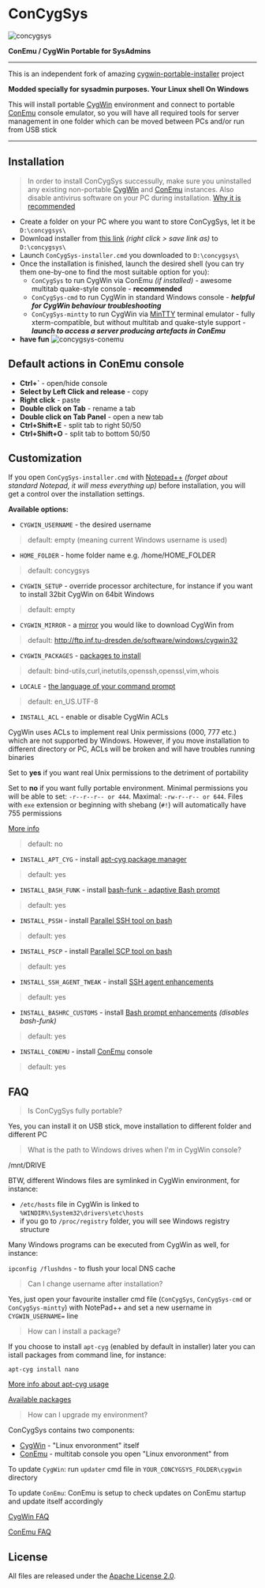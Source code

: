 # ConCygSys
![concygsys](https://raw.githubusercontent.com/zhubanRuban/ConCygSys/master/data/concygsys.png)

**ConEmu / CygWin Portable for SysAdmins**

-------------------

This is an independent fork of amazing [cygwin-portable-installer](https://github.com/vegardit/cygwin-portable-installer) project

**Modded specially for sysadmin purposes. Your Linux shell On Windows**

This will install portable [CygWin](https://www.cygwin.com/) environment and connect to portable [ConEmu](https://conemu.github.io/) console emulator, so you will have all required tools for server management in one folder which can be moved between PCs and/or run from USB stick

--------------------

## Installation

> In order to install ConCygSys successully, make sure you uninstalled any existing non-portable [CygWin](https://cygwin.com/faq/faq.html#faq.setup.uninstall-all) and [ConEmu](https://conemu.github.io/en/Installation.html) instances. Also disable antivirus software on your PC during installation. [Why it is recommended](https://cygwin.com/faq/faq.html#faq.using.bloda)

- Create a folder on your PC where you want to store ConCygSys, let it be `D:\concygsys\`
- Download installer from [this link](https://raw.githubusercontent.com/zhubanRuban/ConCygSys/master/ConCygSys-installer.cmd) *(right click > save link as)* to `D:\concygsys\`
- Launch `ConCygSys-installer.cmd` you downloaded to `D:\concygsys\`
- Once the installation is finished, launch the desired shell (you can try them one-by-one to find the most suitable option for you):
  - `ConCygSys` to run CygWin via ConEmu *(if installed)* - awesome multitab quake-style console - **recommended**
  - `ConCygSys-cmd` to run CygWin in standard Windows console - **_helpful for CygWin behaviour troubleshooting_**
  - `ConCygSys-mintty` to run CygWin via [MinTTY](https://mintty.github.io/) terminal emulator - fully xterm-compatible, but without multitab and quake-style support - **_launch to access a server producing artefacts in ConEmu_**
- **have fun**
![concygsys-conemu](https://raw.githubusercontent.com/zhubanRuban/ConCygSys/master/data/concygsys-conemu.png)

## Default actions in ConEmu console

- **Ctrl+\`** - open/hide console
- **Select by Left Click and release** - copy
- **Right click** - paste
- **Double click on Tab** - rename a tab
- **Double click on Tab Panel** - open a new tab
- **Ctrl+Shift+E** - split tab to right 50/50
- **Ctrl+Shift+O** - split tab to bottom 50/50

## Customization

If you open `ConCygSys-installer.cmd` with [Notepad++](https://notepad-plus-plus.org/) *(forget about standard Notepad, it will mess everything up)* before installation, you will get a control over the installation settings.

**Available options:**

- `CYGWIN_USERNAME` - the desired username
> default: empty (meaning current Windows username is used)
- `HOME_FOLDER` - home folder name e.g. /home/HOME_FOLDER
> default: concygsys
- `CYGWIN_SETUP` - override processor architecture, for instance if you want to install 32bit CygWin on 64bit Windows
> default: empty
- `CYGWIN_MIRROR` - a [mirror](https://cygwin.com/mirrors.html) you would like to download CygWin from
> default: http://ftp.inf.tu-dresden.de/software/windows/cygwin32
- `CYGWIN_PACKAGES` - [packages to install](https://cygwin.com/packages/package_list.html)
> default: bind-utils,curl,inetutils,openssh,openssl,vim,whois
- `LOCALE` - [the language of your command prompt](https://docs.oracle.com/cd/E23824_01/html/E26033/glset.html)
> default: en_US.UTF-8
- `INSTALL_ACL` - enable or disable CygWin ACLs

CygWin uses ACLs to implement real Unix permissions (000, 777 etc.) which are not supported by Windows. However, if you move installation to different directory or PC, ACLs will be broken and will have troubles running binaries

Set to **yes** if you want real Unix permissions to the detriment of portability

Set to **no** if you want fully portable environment. Minimal permissions you will be able to set: `-r--r--r-- or 444`. Maximal: `-rw-r--r-- or 644`. Files with `exe` extension or beginning with shebang (`#!`) will automatically have 755 permissions

[More info](https://cygwin.com/cygwin-ug-net/using-filemodes.html)

> default: no
- `INSTALL_APT_CYG` - install [apt-cyg package manager](https://github.com/transcode-open/apt-cyg)
> default: yes
- `INSTALL_BASH_FUNK` - install [bash-funk - adaptive Bash prompt](https://github.com/vegardit/bash-funk)
> default: yes
- `INSTALL_PSSH` - install [Parallel SSH tool on bash](https://github.com/zhubanRuban/cygwin-extras#pssh-parallelssh)
> default: yes
- `INSTALL_PSCP` - install [Parallel SCP tool on bash](https://github.com/zhubanRuban/cygwin-extras#pscp-parallelscp)
> default: yes
- `INSTALL_SSH_AGENT_TWEAK` - install [SSH agent enhancements](https://github.com/zhubanRuban/cygwin-extras#re-use-ssh-agent)
> default: yes
- `INSTALL_BASHRC_CUSTOMS` - install [Bash prompt enhancements](https://github.com/zhubanRuban/cygwin-extras#custom-bashrc) *(disables bash-funk)*
> default: yes
- `INSTALL_CONEMU` - install [ConEmu](https://conemu.github.io/) console
> default: yes

## FAQ

> Is ConCygSys fully portable?

Yes, you can install it on USB stick, move installation to different folder and different PC

> What is the path to Windows drives when I'm in CygWin console?

/mnt/DRIVE

BTW, different Windows files are symlinked in CygWin environment, for instance:

- `/etc/hosts` file in CygWin is linked to `%WINDIR%\System32\drivers\etc\hosts`
- if you go to `/proc/registry` folder, you will see Windows registry structure

Many Windows programs can be executed from CygWin as well, for instance:

`ipconfig /flushdns` - to flush your local DNS cache

> Can I change username after installation?

Yes, just open your favourite installer cmd file (`ConCygSys`, `ConCygSys-cmd` or `ConCygSys-mintty`) with NotePad++ and set a new username in `CYGWIN_USERNAME=` line

> How can I install a package?

If you choose to install `apt-cyg` (enabled by default in installer) later you can istall packages from command line, for instance:

```
apt-cyg install nano
```
[More info about apt-cyg usage](https://github.com/transcode-open/apt-cyg)

[Available packages](https://cygwin.com/packages/package_list.html)

> How can I upgrade my environment?

ConCygSys contains two components:
- [CygWin](https://www.cygwin.com/) - "Linux envoronment" itself
- [ConEmu](https://conemu.github.io/) - multitab console you open "Linux envoronment" from

To update `CygWin`: run `updater` cmd file in `YOUR_CONCYGSYS_FOLDER\cygwin` directory

To update `ConEmu`: ConEmu is setup to check updates on ConEmu startup and update itself accordingly

[CygWin FAQ](https://cygwin.com/faq.html)

[ConEmu FAQ](https://conemu.github.io/en/ConEmuFAQ.html)

## License

All files are released under the [Apache License 2.0](https://github.com/vegardit/bash-funk/blob/master/LICENSE.txt).
